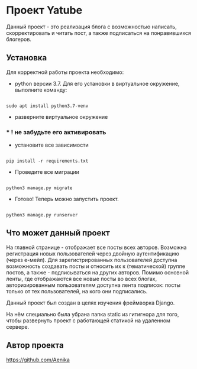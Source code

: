 # Проект Yatube 

Данный проект - это реализация блога с возможностью написать, скорректировать и читать пост, а также подписаться на понравившихся блогеров.

## Установка 

Для корректной работы проекта необходимо: 

*  python версии 3.7. Для его установки в виртуальное окружение, выполните команду:

 ``` 

sudo apt install python3.7-venv 

``` 

* разверните виртуальное окружение 

### * ! не забудьте его активировать 

* установите все зависимости

``` 

pip install -r requirements.txt 

``` 

* Проведите все миграции 

``` 

python3 manage.py migrate 

``` 

* Готово! Теперь можно запустить проект. 

``` 

python3 manage.py runserver 

``` 

## Что может данный проект 

На главной странице - отображает все посты всех авторов.
Возможна регистрация новых пользователей через двойную аутентификацию (через е-мейл).
Для зарегистрированных пользователей доступна возможность создавать посты и относить их к (тематической) группе постов, а также - подписываться на других авторов. Помимо основной ленты, где отображаются все новые посты во всех блогах, авторизированным пользователям доступна лента подписок: посты только от тех пользователей, на кого они подписались.

Данный проект был создан в целях изучения фреймворка Django.

На нём специально была убрана папка static из гитигнора для того, чтобы развернуть проект с работающей статикой на удаленном сервере.

## Автор проекта
https://github.com/Aenika 